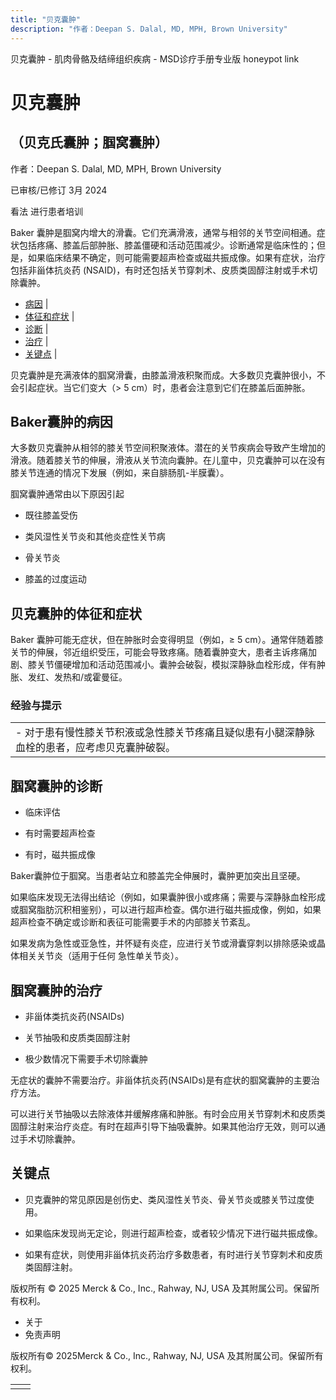```yaml
---
title: "贝克囊肿"
description: "作者：Deepan S. Dalal, MD, MPH, Brown University"
---
```


﻿贝克囊肿 \- 肌肉骨骼及结缔组织疾病 \- MSD诊疗手册专业版 honeypot link

# 贝克囊肿

## （贝克氏囊肿；腘窝囊肿）

作者：Deepan S. Dalal, MD, MPH, Brown University

已审核/已修订 3月 2024

看法 进行患者培训

Baker 囊肿是腘窝内增大的滑囊。它们充满滑液，通常与相邻的关节空间相通。症状包括疼痛、膝盖后部肿胀、膝盖僵硬和活动范围减少。诊断通常是临床性的；但是，如果临床结果不确定，则可能需要超声检查或磁共振成像。如果有症状，治疗包括非甾体抗炎药 (NSAID)，有时还包括关节穿刺术、皮质类固醇注射或手术切除囊肿。

- [病因](#病因_v63203480_zh) \|
- [体征和症状](#体征和症状_v63203494_zh) \|
- [诊断](#诊断_v63203499_zh) \|
- [治疗](#治疗_v63203511_zh) \|
- [关键点](#关键点_v63203524_zh) \|

贝克囊肿是充满液体的腘窝滑囊，由膝盖滑液积聚而成。大多数贝克囊肿很小，不会引起症状。当它们变大（\> 5 cm）时，患者会注意到它们在膝盖后面肿胀。

## Baker囊肿的病因

大多数贝克囊肿从相邻的膝关节空间积聚液体。潜在的关节疾病会导致产生增加的滑液。随着膝关节的伸展，滑液从关节流向囊肿。在儿童中，贝克囊肿可以在没有膝关节连通的情况下发展（例如，来自腓肠肌-半膜囊）。

腘窝囊肿通常由以下原因引起

- 既往膝盖受伤

- 类风湿性关节炎和其他炎症性关节病

- 骨关节炎

- 膝盖的过度运动


## 贝克囊肿的体征和症状

Baker 囊肿可能无症状，但在肿胀时会变得明显（例如，≥ 5 cm）。通常伴随着膝关节的伸展，邻近组织受压，可能会导致疼痛。随着囊肿变大，患者主诉疼痛加剧、膝关节僵硬增加和活动范围减小。囊肿会破裂，模拟深静脉血栓形成，伴有肿胀、发红、发热和/或霍曼征。

### 经验与提示

|     |
| --- |
| - 对于患有慢性膝关节积液或急性膝关节疼痛且疑似患有小腿深静脉血栓的患者，应考虑贝克囊肿破裂。 |

## 腘窝囊肿的诊断

- 临床评估

- 有时需要超声检查

- 有时，磁共振成像


Baker囊肿位于腘窝。当患者站立和膝盖完全伸展时，囊肿更加突出且坚硬。

如果临床发现无法得出结论（例如，如果囊肿很小或疼痛；需要与深静脉血栓形成或腘窝脂肪沉积相鉴别），可以进行超声检查。偶尔进行磁共振成像，例如，如果超声检查不确定或诊断和表征可能需要手术的内部膝关节紊乱。

如果发病为急性或亚急性，并怀疑有炎症，应进行关节或滑囊穿刺以排除感染或晶体相关关节炎（适用于任何 急性单关节炎）。

## 腘窝囊肿的治疗

- 非甾体类抗炎药(NSAIDs)

- 关节抽吸和皮质类固醇注射

- 极少数情况下需要手术切除囊肿


无症状的囊肿不需要治疗。非甾体抗炎药(NSAIDs)是有症状的腘窝囊肿的主要治疗方法。

可以进行关节抽吸以去除液体并缓解疼痛和肿胀。有时会应用关节穿刺术和皮质类固醇注射来治疗炎症。有时在超声引导下抽吸囊肿。如果其他治疗无效，则可以通过手术切除囊肿。

## 关键点

- 贝克囊肿的常见原因是创伤史、类风湿性关节炎、骨关节炎或膝关节过度使用。

- 如果临床发现尚无定论，则进行超声检查，或者较少情况下进行磁共振成像。

- 如果有症状，则使用非甾体抗炎药治疗多数患者，有时进行关节穿刺术和皮质类固醇注射。




版权所有 © 2025
Merck & Co., Inc., Rahway, NJ, USA 及其附属公司。保留所有权利。

- 关于
- 免责声明

版权所有© 2025Merck & Co., Inc., Rahway, NJ, USA 及其附属公司。保留所有权利。

|     |     |
| --- | --- |
|  |  |